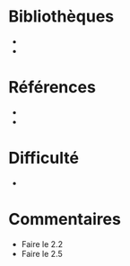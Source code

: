 # Bibliothèques
* 
*

# Références
*
*

# Difficulté
*

# Commentaires
* Faire le 2.2
* Faire le 2.5

